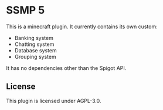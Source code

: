 # SSMP 5

This is a minecraft plugin. It currently contains its own custom:
- Banking system
- Chatting system
- Database system
- Grouping system

It has no dependencies other than the Spigot API.
## License
This plugin is licensed under AGPL-3.0.